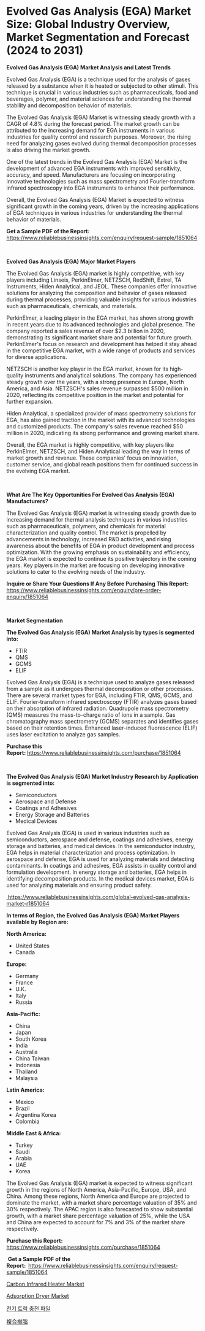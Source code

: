 <p><h1>Evolved Gas Analysis (EGA) Market Size: Global Industry Overview, Market Segmentation and Forecast (2024 to 2031)</h1></p><p><strong>Evolved Gas Analysis (EGA) Market Analysis and Latest Trends</strong></p>
<p><p>Evolved Gas Analysis (EGA) is a technique used for the analysis of gases released by a substance when it is heated or subjected to other stimuli. This technique is crucial in various industries such as pharmaceuticals, food and beverages, polymer, and material sciences for understanding the thermal stability and decomposition behavior of materials.</p><p>The Evolved Gas Analysis (EGA) Market is witnessing steady growth with a CAGR of 4.8% during the forecast period. The market growth can be attributed to the increasing demand for EGA instruments in various industries for quality control and research purposes. Moreover, the rising need for analyzing gases evolved during thermal decomposition processes is also driving the market growth.</p><p>One of the latest trends in the Evolved Gas Analysis (EGA) Market is the development of advanced EGA instruments with improved sensitivity, accuracy, and speed. Manufacturers are focusing on incorporating innovative technologies such as mass spectrometry and Fourier-transform infrared spectroscopy into EGA instruments to enhance their performance.</p><p>Overall, the Evolved Gas Analysis (EGA) Market is expected to witness significant growth in the coming years, driven by the increasing applications of EGA techniques in various industries for understanding the thermal behavior of materials.</p></p>
<p><strong>Get a Sample PDF of the Report:&nbsp;</strong> <a href="https://www.reliablebusinessinsights.com/enquiry/request-sample/1851064">https://www.reliablebusinessinsights.com/enquiry/request-sample/1851064</a></p>
<p>&nbsp;</p>
<p><strong>Evolved Gas Analysis (EGA) Major Market Players</strong></p>
<p><p>The Evolved Gas Analysis (EGA) market is highly competitive, with key players including Linseis, PerkinElmer, NETZSCH, RedShift, Extrel, TA Instruments, Hiden Analytical, and JEOL. These companies offer innovative solutions for analyzing the composition and behavior of gases released during thermal processes, providing valuable insights for various industries such as pharmaceuticals, chemicals, and materials.</p><p>PerkinElmer, a leading player in the EGA market, has shown strong growth in recent years due to its advanced technologies and global presence. The company reported a sales revenue of over $2.3 billion in 2020, demonstrating its significant market share and potential for future growth. PerkinElmer's focus on research and development has helped it stay ahead in the competitive EGA market, with a wide range of products and services for diverse applications.</p><p>NETZSCH is another key player in the EGA market, known for its high-quality instruments and analytical solutions. The company has experienced steady growth over the years, with a strong presence in Europe, North America, and Asia. NETZSCH's sales revenue surpassed $500 million in 2020, reflecting its competitive position in the market and potential for further expansion.</p><p>Hiden Analytical, a specialized provider of mass spectrometry solutions for EGA, has also gained traction in the market with its advanced technologies and customized products. The company's sales revenue reached $50 million in 2020, indicating its strong performance and growing market share.</p><p>Overall, the EGA market is highly competitive, with key players like PerkinElmer, NETZSCH, and Hiden Analytical leading the way in terms of market growth and revenue. These companies' focus on innovation, customer service, and global reach positions them for continued success in the evolving EGA market.</p></p>
<p>&nbsp;</p>
<p><strong>What Are The Key Opportunities For Evolved Gas Analysis (EGA) Manufacturers?</strong></p>
<p><p>The Evolved Gas Analysis (EGA) market is witnessing steady growth due to increasing demand for thermal analysis techniques in various industries such as pharmaceuticals, polymers, and chemicals for material characterization and quality control. The market is propelled by advancements in technology, increased R&D activities, and rising awareness about the benefits of EGA in product development and process optimization. With the growing emphasis on sustainability and efficiency, the EGA market is expected to continue its positive trajectory in the coming years. Key players in the market are focusing on developing innovative solutions to cater to the evolving needs of the industry.</p></p>
<p><strong>Inquire or Share Your Questions If Any Before Purchasing This Report:</strong> <a href="https://www.reliablebusinessinsights.com/enquiry/pre-order-enquiry/1851064">https://www.reliablebusinessinsights.com/enquiry/pre-order-enquiry/1851064</a></p>
<p>&nbsp;</p>
<p><strong>Market Segmentation</strong></p>
<p><strong>The Evolved Gas Analysis (EGA) Market Analysis by types is segmented into:</strong></p>
<p><ul><li>FTIR</li><li>QMS</li><li>GCMS</li><li>ELIF</li></ul></p>
<p><p>Evolved Gas Analysis (EGA) is a technique used to analyze gases released from a sample as it undergoes thermal decomposition or other processes. There are several market types for EGA, including FTIR, QMS, GCMS, and ELIF. Fourier-transform infrared spectroscopy (FTIR) analyzes gases based on their absorption of infrared radiation. Quadrupole mass spectrometry (QMS) measures the mass-to-charge ratio of ions in a sample. Gas chromatography mass spectrometry (GCMS) separates and identifies gases based on their retention times. Enhanced laser-induced fluorescence (ELIF) uses laser excitation to analyze gas samples.</p></p>
<p><strong>Purchase this Report:&nbsp;</strong><a href="https://www.reliablebusinessinsights.com/purchase/1851064">https://www.reliablebusinessinsights.com/purchase/1851064</a></p>
<p>&nbsp;</p>
<p><strong>The Evolved Gas Analysis (EGA) Market Industry Research by Application is segmented into:</strong></p>
<p><ul><li>Semiconductors</li><li>Aerospace and Defense</li><li>Coatings and Adhesives</li><li>Energy Storage and Batteries</li><li>Medical Devices</li></ul></p>
<p><p>Evolved Gas Analysis (EGA) is used in various industries such as semiconductors, aerospace and defense, coatings and adhesives, energy storage and batteries, and medical devices. In the semiconductor industry, EGA helps in material characterization and process optimization. In aerospace and defense, EGA is used for analyzing materials and detecting contaminants. In coatings and adhesives, EGA assists in quality control and formulation development. In energy storage and batteries, EGA helps in identifying decomposition products. In the medical devices market, EGA is used for analyzing materials and ensuring product safety.</p></p>
<p><a href="https://www.reliablebusinessinsights.com/global-evolved-gas-analysis-market-r1851064">&nbsp;https://www.reliablebusinessinsights.com/global-evolved-gas-analysis-market-r1851064</a></p>
<p><strong>In terms of Region, the Evolved Gas Analysis (EGA) Market Players available by Region are:</strong></p>
<p>
    <p> <strong> North America: </strong>
        <ul>
            <li>United States</li>
            <li>Canada</li>
        </ul>
        </p> 
    <p> <strong> Europe: </strong>
        <ul>
            <li>Germany</li>
            <li>France</li>
            <li>U.K.</li>
            <li>Italy</li>
            <li>Russia</li>
        </ul>
        </p> 
    <p> <strong> Asia-Pacific: </strong>
        <ul>
            <li>China</li>
            <li>Japan</li>
            <li>South Korea</li>
            <li>India</li>
            <li>Australia</li>
            <li>China Taiwan</li>
            <li>Indonesia</li>
            <li>Thailand</li>
            <li>Malaysia</li>
        </ul>
        </p> 
    <p> <strong> Latin America: </strong>
        <ul>
            <li>Mexico</li>
            <li>Brazil</li>
            <li>Argentina Korea</li>
            <li>Colombia</li>
        </ul>
        </p> 
    <p> <strong> Middle East & Africa: </strong>
        <ul>
            <li>Turkey</li>
            <li>Saudi</li>
            <li>Arabia</li>
            <li>UAE</li>
            <li>Korea</li>
        </ul>
    </p>
    </p>
<p><p>The Evolved Gas Analysis (EGA) market is expected to witness significant growth in the regions of North America, Asia-Pacific, Europe, USA, and China. Among these regions, North America and Europe are projected to dominate the market, with a market share percentage valuation of 35% and 30% respectively. The APAC region is also forecasted to show substantial growth, with a market share percentage valuation of 25%, while the USA and China are expected to account for 7% and 3% of the market share respectively.</p></p>
<p><strong>Purchase this Report: </strong><a href="https://www.reliablebusinessinsights.com/purchase/1851064">https://www.reliablebusinessinsights.com/purchase/1851064</a></p>
<p>&nbsp;<strong>Get a Sample PDF of the Report:&nbsp;&nbsp;</strong><a href="https://www.reliablebusinessinsights.com/enquiry/request-sample/1851064">https://www.reliablebusinessinsights.com/enquiry/request-sample/1851064</a></p>
<p><strong></strong></p>
<p><p><a href="https://github.com/okotobwrhuteie/Market-Research-Report-List-3/blob/main/carbon-infrared-heater-market.md">Carbon Infrared Heater Market</a></p><p><a href="https://github.com/myacatherineblakecaczo9vcsw/Market-Research-Report-List-3/blob/main/adsorption-dryer-market.md">Adsorption Dryer Market</a></p><p><a href="https://github.com/lzuwsfreyoq70/Market-Research-Report-List-2/blob/main/5714601176865.md">전기 트럭 충전 파일</a></p><p><a href="https://github.com/KenyonJohns/Market-Research-Report-List-1/blob/main/3608517164105.md">複合樹脂</a></p></p>